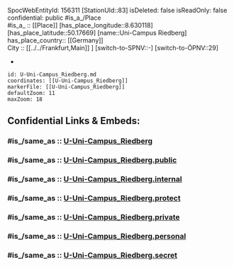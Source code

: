 ﻿---
location:
- 50.17669
- 8.630118
mapmarker: subway
mapzoom:
- 8
- 18
tags:
- geo/station/subway
type: Station
---

SpocWebEntityId: 156311
[StationUId::83] 
isDeleted: false
isReadOnly: false
confidential: public
#is_a_/Place  
#is_a_ :: [[Place]] 
[has_place_longitude::8.630118] 
[has_place_latitude::50.17669] 
[name::Uni-Campus Riedberg] 
has_place_country:: [[Germany]]  
City :: [[../../Frankfurt,Main]] ] 
[switch-to-SPNV::-] 
[switch-to-ÖPNV::29] 

-

```leaflet
id: U-Uni-Campus_Riedberg.md
coordinates: [[U-Uni-Campus_Riedberg]] 
markerFile: [[U-Uni-Campus_Riedberg]] 
defaultZoom: 11 
maxZoom: 18
```


## Confidential Links & Embeds: 

### #is_/same_as :: [U-Uni-Campus_Riedberg](U-Uni-Campus_Riedberg.md) 

### #is_/same_as :: [U-Uni-Campus_Riedberg.public](/_public/Earth/Continent/Europe/Europe~Central/Germany/Germany~West/Hessen/counties~Hessen/Frankfurt~Main/Stations-FFM~U/U-Uni-Campus_Riedberg.public.md) 

### #is_/same_as :: [U-Uni-Campus_Riedberg.internal](/_internal/Earth/Continent/Europe/Europe~Central/Germany/Germany~West/Hessen/counties~Hessen/Frankfurt~Main/Stations-FFM~U/U-Uni-Campus_Riedberg.internal.md) 

### #is_/same_as :: [U-Uni-Campus_Riedberg.protect](/_protect/Earth/Continent/Europe/Europe~Central/Germany/Germany~West/Hessen/counties~Hessen/Frankfurt~Main/Stations-FFM~U/U-Uni-Campus_Riedberg.protect.md) 

### #is_/same_as :: [U-Uni-Campus_Riedberg.private](/_private/Earth/Continent/Europe/Europe~Central/Germany/Germany~West/Hessen/counties~Hessen/Frankfurt~Main/Stations-FFM~U/U-Uni-Campus_Riedberg.private.md) 

### #is_/same_as :: [U-Uni-Campus_Riedberg.personal](/_personal/Earth/Continent/Europe/Europe~Central/Germany/Germany~West/Hessen/counties~Hessen/Frankfurt~Main/Stations-FFM~U/U-Uni-Campus_Riedberg.personal.md) 

### #is_/same_as :: [U-Uni-Campus_Riedberg.secret](/_secret/Earth/Continent/Europe/Europe~Central/Germany/Germany~West/Hessen/counties~Hessen/Frankfurt~Main/Stations-FFM~U/U-Uni-Campus_Riedberg.secret.md)

